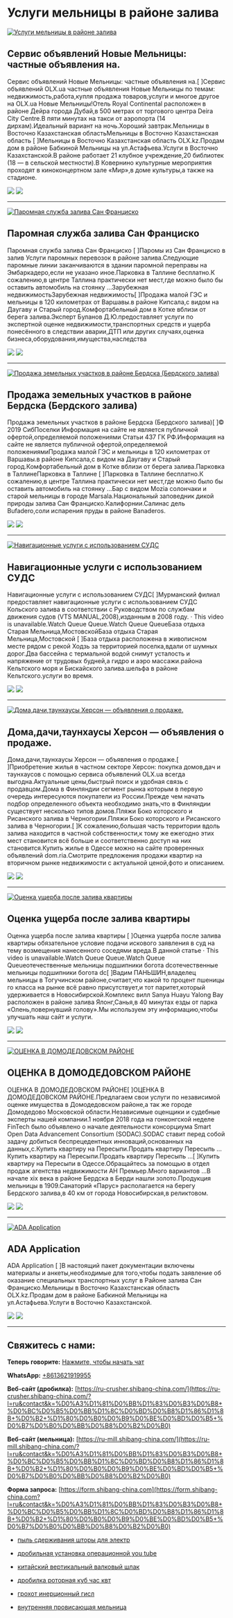 # Услуги мельницы в районе залива

<a href="https://swt.shibang-china.com/?l=ru&img&k=%D0%A3%D1%81%D0%BB%D1%83%D0%B3%D0%B8+%D0%BC%D0%B5%D0%BB%D1%8C%D0%BD%D0%B8%D1%86%D1%8B+%D0%B2+%D1%80%D0%B0%D0%B9%D0%BE%D0%BD%D0%B5+%D0%B7%D0%B0%D0%BB%D0%B8%D0%B2%D0%B0" target="_blank">![Услуги мельницы в районе залива](http://static.shibang-china.com/all-800x300/853.jpg)</a>

## Сервис объявлений Новые Мельницы: частные объявления на.
Сервис объявлений Новые Мельницы: частные объявления на.[ ]Сервис объявлений OLX.ua частные объявления Новые Мельницы по темам: недвижимость,работа,купля продажа товаров,услуги и многое другое на OLX.ua Новые Мельницы!Отель Royal Continental расположен в районе Дейра города Дубай,в 500 метрах от торгового центра Deira City Centre.В пяти минутах на такси от аэропорта (14 дирхам).Идеальный вариант на ночь.Хороший завтрак.Мельницы в Восточно Казахстанская областьМельницы в Восточно Казахстанская область [ ]Мельницы в Восточно Казахстанская область OLX.kz.Продам дом в районе Бабкиной Мельницы на ул.Астафьева.Услуги в Восточно Казахстанской.В районе работает 21 клубное учреждение,20 библиотек (18 — в сельской местности).В Ковернино культурные мероприятия проходят в киноконцертном зале &#171;Мир&#187;,в доме культуры,а также на стадионе.


<a href="https://whatsapp.shibangsoft.com/WhatsApp.php" target="_blank" title="WhatsApp">![](http://static.shibang-china.com/icon/whatsapp.png)</a> <a href="https://swt.shibang-china.com/?l=ru&icon&k=%D0%A3%D1%81%D0%BB%D1%83%D0%B3%D0%B8+%D0%BC%D0%B5%D0%BB%D1%8C%D0%BD%D0%B8%D1%86%D1%8B+%D0%B2+%D1%80%D0%B0%D0%B9%D0%BE%D0%BD%D0%B5+%D0%B7%D0%B0%D0%BB%D0%B8%D0%B2%D0%B0" target="_blank">![](http://static.shibang-china.com/icon/chat-ru.png)</a>

---

<a href="https://swt.shibang-china.com/?l=ru&img&k=%D0%A3%D1%81%D0%BB%D1%83%D0%B3%D0%B8+%D0%BC%D0%B5%D0%BB%D1%8C%D0%BD%D0%B8%D1%86%D1%8B+%D0%B2+%D1%80%D0%B0%D0%B9%D0%BE%D0%BD%D0%B5+%D0%B7%D0%B0%D0%BB%D0%B8%D0%B2%D0%B0" target="_blank">![Паромная служба залива Сан Франциско](http://static.shibang-china.com/all-800x300/384.jpg)</a>

## Паромная служба залива Сан Франциско
Паромная служба залива Сан Франциско [ ]Паромы из Сан Франциско в залив Услуги паромных перевозок в районе залива.Следующие паромные линии заканчиваются в здании паромной переправы на Эмбаркадеро,если не указано иное.Парковка в Таллине бесплатно.К сожалению,в центре Таллина практически нет мест,где можно было бы оставить автомобиль на стоянку …Зарубежная недвижимостьЗарубежная недвижимость[ ]Продажа малой ГЭС и мельницы в 120 километрах от Варшавы.в районе Кипсала,с видом на Даугаву и Старый город.Комфортабельный дом в Котке вблизи от берега залива.Эксперт Буланов Д.Ю.предоставляет услуги по экспертной оценке недвижимости,транспортных средств и ущерба понесённого в следствии аварии,ДТП или других случаях,оценка бизнеса,оборудования,имущества,наследства


<a href="https://whatsapp.shibangsoft.com/WhatsApp.php" target="_blank" title="WhatsApp">![](http://static.shibang-china.com/icon/whatsapp.png)</a> <a href="https://swt.shibang-china.com/?l=ru&icon&k=%D0%A3%D1%81%D0%BB%D1%83%D0%B3%D0%B8+%D0%BC%D0%B5%D0%BB%D1%8C%D0%BD%D0%B8%D1%86%D1%8B+%D0%B2+%D1%80%D0%B0%D0%B9%D0%BE%D0%BD%D0%B5+%D0%B7%D0%B0%D0%BB%D0%B8%D0%B2%D0%B0" target="_blank">![](http://static.shibang-china.com/icon/chat-ru.png)</a>

---

<a href="https://swt.shibang-china.com/?l=ru&img&k=%D0%A3%D1%81%D0%BB%D1%83%D0%B3%D0%B8+%D0%BC%D0%B5%D0%BB%D1%8C%D0%BD%D0%B8%D1%86%D1%8B+%D0%B2+%D1%80%D0%B0%D0%B9%D0%BE%D0%BD%D0%B5+%D0%B7%D0%B0%D0%BB%D0%B8%D0%B2%D0%B0" target="_blank">![Продажа земельных участков в районе Бердска (Бердского залива)](http://static.shibang-china.com/all-800x300/1301.jpg)</a>

## Продажа земельных участков в районе Бердска (Бердского залива)
Продажа земельных участков в районе Бердска (Бердского залива)[ ]&#169; 2019 СибПоселки Информация на сайте не является публичной офертой,определяемой положениями Статьи 437 ГК РФ.Информация на сайте не является публичной офертой,определяемой положениямиПродажа малой ГЭС и мельницы в 120 километрах от Варшавы.в районе Кипсала,с видом на Даугаву и Старый город.Комфортабельный дом в Котке вблизи от берега залива.Парковка в ТаллинеПарковка в Таллине [ ]Парковка в Таллине бесплатно.К сожалению,в центре Таллина практически нет мест,где можно было бы оставить автомобиль на стоянку …Бар с видом Mozia солончаки и старой мельницы в городе Marsala.Национальный заповедник дикой природы залива Сан Франциско.Калифорнии.Салинас дель Bufadero,соли испарения пруды в районе Banaderos.


<a href="https://whatsapp.shibangsoft.com/WhatsApp.php" target="_blank" title="WhatsApp">![](http://static.shibang-china.com/icon/whatsapp.png)</a> <a href="https://swt.shibang-china.com/?l=ru&icon&k=%D0%A3%D1%81%D0%BB%D1%83%D0%B3%D0%B8+%D0%BC%D0%B5%D0%BB%D1%8C%D0%BD%D0%B8%D1%86%D1%8B+%D0%B2+%D1%80%D0%B0%D0%B9%D0%BE%D0%BD%D0%B5+%D0%B7%D0%B0%D0%BB%D0%B8%D0%B2%D0%B0" target="_blank">![](http://static.shibang-china.com/icon/chat-ru.png)</a>

---

<a href="https://swt.shibang-china.com/?l=ru&img&k=%D0%A3%D1%81%D0%BB%D1%83%D0%B3%D0%B8+%D0%BC%D0%B5%D0%BB%D1%8C%D0%BD%D0%B8%D1%86%D1%8B+%D0%B2+%D1%80%D0%B0%D0%B9%D0%BE%D0%BD%D0%B5+%D0%B7%D0%B0%D0%BB%D0%B8%D0%B2%D0%B0" target="_blank">![Навигационные услуги с использованием СУДС](http://static.shibang-china.com/all-800x300/1070.jpg)</a>

## Навигационные услуги с использованием СУДС
Навигационные услуги с использованием СУДС[ ]Мурманский филиал предоставляет навигационные услуги с использованием СУДС Кольского залива в соответствии с Руководством по службам движения судов (VTS MANUAL,2008),изданным в 2008 году.&nbsp;&#0183;&#32;This video is unavailable.Watch Queue Queue.Watch Queue QueueБаза отдыха Старая Мельница,МостовскойБаза отдыха Старая Мельница,Мостовской [ ]База отдыха расположена в живописном месте рядом с рекой Ходзь за территорией поселка,вдали от шумных дорог.Два бассейна с термальной водой снимут усталость и напряжение от трудовых будней,а гидро и аэро массажи.района Кельтского моря и Бискайского залива.шельфа в районе Кельтского.услуги во время.


<a href="https://whatsapp.shibangsoft.com/WhatsApp.php" target="_blank" title="WhatsApp">![](http://static.shibang-china.com/icon/whatsapp.png)</a> <a href="https://swt.shibang-china.com/?l=ru&icon&k=%D0%A3%D1%81%D0%BB%D1%83%D0%B3%D0%B8+%D0%BC%D0%B5%D0%BB%D1%8C%D0%BD%D0%B8%D1%86%D1%8B+%D0%B2+%D1%80%D0%B0%D0%B9%D0%BE%D0%BD%D0%B5+%D0%B7%D0%B0%D0%BB%D0%B8%D0%B2%D0%B0" target="_blank">![](http://static.shibang-china.com/icon/chat-ru.png)</a>

---

<a href="https://swt.shibang-china.com/?l=ru&img&k=%D0%A3%D1%81%D0%BB%D1%83%D0%B3%D0%B8+%D0%BC%D0%B5%D0%BB%D1%8C%D0%BD%D0%B8%D1%86%D1%8B+%D0%B2+%D1%80%D0%B0%D0%B9%D0%BE%D0%BD%D0%B5+%D0%B7%D0%B0%D0%BB%D0%B8%D0%B2%D0%B0" target="_blank">![Дома,дачи,таунхаусы Херсон — объявления о продаже.](http://static.shibang-china.com/all-800x300/775.jpg)</a>

## Дома,дачи,таунхаусы Херсон — объявления о продаже.
Дома,дачи,таунхаусы Херсон — объявления о продаже.[ ]Приобретение жилья в частном секторе Херсон: покупка домов,дач и таунхаусов с помощью сервиса объявлений OLX.ua всегда выгодна.Актуальные цены,быстрый поиск и удобная связь с продавцом.Дома в Финляндии сегмент рынка которым в первую очередь интересуются покупатели из России.Прежде чем начать подбор определенного объекта необходимо знать,что в Финляндии существует несколько типов домов.Пляжи Боко которского и Рисанского залива в Черногории.Пляжи Боко которского и Рисанского залива в Черногории.[ ]К сожалению,большая часть территории вдоль залива находится в частной собственности,к тому же ежегодно этих мест становится всё больше и соответственно доступ на них становится.Купить жилье в Одессе можно на сайте проверенных объявлений dom.ria.Смотрите предложения продажи квартир на вторичном рынке недвижимости с актуальной ценой,фото и описанием.


<a href="https://whatsapp.shibangsoft.com/WhatsApp.php" target="_blank" title="WhatsApp">![](http://static.shibang-china.com/icon/whatsapp.png)</a> <a href="https://swt.shibang-china.com/?l=ru&icon&k=%D0%A3%D1%81%D0%BB%D1%83%D0%B3%D0%B8+%D0%BC%D0%B5%D0%BB%D1%8C%D0%BD%D0%B8%D1%86%D1%8B+%D0%B2+%D1%80%D0%B0%D0%B9%D0%BE%D0%BD%D0%B5+%D0%B7%D0%B0%D0%BB%D0%B8%D0%B2%D0%B0" target="_blank">![](http://static.shibang-china.com/icon/chat-ru.png)</a>

---

<a href="https://swt.shibang-china.com/?l=ru&img&k=%D0%A3%D1%81%D0%BB%D1%83%D0%B3%D0%B8+%D0%BC%D0%B5%D0%BB%D1%8C%D0%BD%D0%B8%D1%86%D1%8B+%D0%B2+%D1%80%D0%B0%D0%B9%D0%BE%D0%BD%D0%B5+%D0%B7%D0%B0%D0%BB%D0%B8%D0%B2%D0%B0" target="_blank">![Оценка ущерба после залива квартиры](http://static.shibang-china.com/all-800x300/630.jpg)</a>

## Оценка ущерба после залива квартиры
Оценка ущерба после залива квартиры [ ]Оценка ущерба после залива квартиры обязательное условие подачи искового заявления в суд на тему возмещения нанесенного соседями вреда.В данной статье&nbsp;&#0183;&#32;This video is unavailable.Watch Queue Queue.Watch Queue Queueотечественные мельницы подшипники богота dcотечественные мельницы подшипники богота dc[ ]Вадим ПАНЬШИН,владелец мельницы в Тогучинском районе,считает,что какой то процент пшеницы го класса на рынке всё равно присутствует,и тот паритет,который удерживается в Новосибирской.Комплекс вилл Sanya Huayu Yalong Bay расположен в районе залива Ялонг,Санья,в 40 минутах езды от парка &#171;Олень,повернувший голову&#187;.Мы используем эту информацию,чтобы улучшать наш сайт и услуги.


<a href="https://whatsapp.shibangsoft.com/WhatsApp.php" target="_blank" title="WhatsApp">![](http://static.shibang-china.com/icon/whatsapp.png)</a> <a href="https://swt.shibang-china.com/?l=ru&icon&k=%D0%A3%D1%81%D0%BB%D1%83%D0%B3%D0%B8+%D0%BC%D0%B5%D0%BB%D1%8C%D0%BD%D0%B8%D1%86%D1%8B+%D0%B2+%D1%80%D0%B0%D0%B9%D0%BE%D0%BD%D0%B5+%D0%B7%D0%B0%D0%BB%D0%B8%D0%B2%D0%B0" target="_blank">![](http://static.shibang-china.com/icon/chat-ru.png)</a>

---

<a href="https://swt.shibang-china.com/?l=ru&img&k=%D0%A3%D1%81%D0%BB%D1%83%D0%B3%D0%B8+%D0%BC%D0%B5%D0%BB%D1%8C%D0%BD%D0%B8%D1%86%D1%8B+%D0%B2+%D1%80%D0%B0%D0%B9%D0%BE%D0%BD%D0%B5+%D0%B7%D0%B0%D0%BB%D0%B8%D0%B2%D0%B0" target="_blank">![ОЦЕНКА В ДОМОДЕДОВСКОМ РАЙОНЕ](http://static.shibang-china.com/all-800x300/425.jpg)</a>

## ОЦЕНКА В ДОМОДЕДОВСКОМ РАЙОНЕ
ОЦЕНКА В ДОМОДЕДОВСКОМ РАЙОНЕ[ ]ОЦЕНКА В ДОМОДЕДОВСКОМ РАЙОНЕ.Предлагаем свои услуги по независимой оценке имущества в Домодедовском районе,а так же городе Домодедово Московской области.Независимые оценщики и судебные эксперты нашей компании.1 ноября 2018 года на гонконгской неделе FinTech было объявлено о начале деятельности консорциума Smart Open Data Advancement Consortium (SODAC).SODAC ставит перед собой задачу добиться беспрецедентных инноваций,основанных на данных,с.Купить квартиру на Пересыпи.Продать квартиру Пересыпь …Купить квартиру на Пересыпи.Продать квартиру Пересыпь …[ ]Купить квартиру на Пересыпи в Одессе.Обращайтесь за помощью в отдел продаж агентства недвижимости АН Премьер.Много вариантов …В начале xix века в районе Бердска в Берди нашли золото.Продукция мельницы в 1909.Санаторий &#171;Парус&#187; располагается на берегу Бердского залива,в 40 км от города Новосибирская,в реликтовом.


<a href="https://whatsapp.shibangsoft.com/WhatsApp.php" target="_blank" title="WhatsApp">![](http://static.shibang-china.com/icon/whatsapp.png)</a> <a href="https://swt.shibang-china.com/?l=ru&icon&k=%D0%A3%D1%81%D0%BB%D1%83%D0%B3%D0%B8+%D0%BC%D0%B5%D0%BB%D1%8C%D0%BD%D0%B8%D1%86%D1%8B+%D0%B2+%D1%80%D0%B0%D0%B9%D0%BE%D0%BD%D0%B5+%D0%B7%D0%B0%D0%BB%D0%B8%D0%B2%D0%B0" target="_blank">![](http://static.shibang-china.com/icon/chat-ru.png)</a>

---

<a href="https://swt.shibang-china.com/?l=ru&img&k=%D0%A3%D1%81%D0%BB%D1%83%D0%B3%D0%B8+%D0%BC%D0%B5%D0%BB%D1%8C%D0%BD%D0%B8%D1%86%D1%8B+%D0%B2+%D1%80%D0%B0%D0%B9%D0%BE%D0%BD%D0%B5+%D0%B7%D0%B0%D0%BB%D0%B8%D0%B2%D0%B0" target="_blank">![ADA Application](http://static.shibang-china.com/all-800x300/604.jpg)</a>

## ADA Application
ADA Application [ ]В настоящий пакет документации включены материалы и анкеты,необходимые для того,чтобы подать заявление об оказание специальных транспортных услуг в Районе залива Сан Франциско.Мельницы в Восточно Казахстанская область OLX.kz.Продам дом в районе Бабкиной Мельницы на ул.Астафьева.Услуги в Восточно Казахстанской.

<a href="https://whatsapp.shibangsoft.com/WhatsApp.php" target="_blank" title="WhatsApp">![](http://static.shibang-china.com/icon/whatsapp.png)</a> <a href="https://swt.shibang-china.com/?l=ru&icon&k=%D0%A3%D1%81%D0%BB%D1%83%D0%B3%D0%B8+%D0%BC%D0%B5%D0%BB%D1%8C%D0%BD%D0%B8%D1%86%D1%8B+%D0%B2+%D1%80%D0%B0%D0%B9%D0%BE%D0%BD%D0%B5+%D0%B7%D0%B0%D0%BB%D0%B8%D0%B2%D0%B0" target="_blank">![](http://static.shibang-china.com/icon/chat-ru.png)</a>

---
## Свяжитесь с нами:

**Теперь говорите:** [Нажмите, чтобы начать чат](https://swt.shibang-china.com?l=ru&contact&k=%D0%A3%D1%81%D0%BB%D1%83%D0%B3%D0%B8+%D0%BC%D0%B5%D0%BB%D1%8C%D0%BD%D0%B8%D1%86%D1%8B+%D0%B2+%D1%80%D0%B0%D0%B9%D0%BE%D0%BD%D0%B5+%D0%B7%D0%B0%D0%BB%D0%B8%D0%B2%D0%B0)

**WhatsApp:**  [+8613621919955](https://whatsapp.shibangsoft.com/WhatsApp.php)

**Веб-сайт (дробилка):** [https://ru-crusher.shibang-china.com/](https://ru-crusher.shibang-china.com/?l=ru&contact&k=%D0%A3%D1%81%D0%BB%D1%83%D0%B3%D0%B8+%D0%BC%D0%B5%D0%BB%D1%8C%D0%BD%D0%B8%D1%86%D1%8B+%D0%B2+%D1%80%D0%B0%D0%B9%D0%BE%D0%BD%D0%B5+%D0%B7%D0%B0%D0%BB%D0%B8%D0%B2%D0%B0)

**Веб-сайт (мельница):** [https://ru-mill.shibang-china.com/](https://ru-mill.shibang-china.com/?l=ru&contact&k=%D0%A3%D1%81%D0%BB%D1%83%D0%B3%D0%B8+%D0%BC%D0%B5%D0%BB%D1%8C%D0%BD%D0%B8%D1%86%D1%8B+%D0%B2+%D1%80%D0%B0%D0%B9%D0%BE%D0%BD%D0%B5+%D0%B7%D0%B0%D0%BB%D0%B8%D0%B2%D0%B0)

**Форма запроса:** [https://form.shibang-china.com](https://form.shibang-china.com?l=ru&contact&k=%D0%A3%D1%81%D0%BB%D1%83%D0%B3%D0%B8+%D0%BC%D0%B5%D0%BB%D1%8C%D0%BD%D0%B8%D1%86%D1%8B+%D0%B2+%D1%80%D0%B0%D0%B9%D0%BE%D0%BD%D0%B5+%D0%B7%D0%B0%D0%BB%D0%B8%D0%B2%D0%B0)

* [пыль сдерживания шторы для электр](../106/%D0%BF%D1%8B%D0%BB%D1%8C%20%D1%81%D0%B4%D0%B5%D1%80%D0%B6%D0%B8%D0%B2%D0%B0%D0%BD%D0%B8%D1%8F%20%D1%88%D1%82%D0%BE%D1%80%D1%8B%20%D0%B4%D0%BB%D1%8F%20%D1%8D%D0%BB%D0%B5%D0%BA%D1%82%D1%80.md)

* [дробильная установка операционной you tube](../114/%D0%B4%D1%80%D0%BE%D0%B1%D0%B8%D0%BB%D1%8C%D0%BD%D0%B0%D1%8F%20%D1%83%D1%81%D1%82%D0%B0%D0%BD%D0%BE%D0%B2%D0%BA%D0%B0%20%D0%BE%D0%BF%D0%B5%D1%80%D0%B0%D1%86%D0%B8%D0%BE%D0%BD%D0%BD%D0%BE%D0%B9%20you%20tube.md)

* [китайский вертикальный валковый шлак](../115/%D0%BA%D0%B8%D1%82%D0%B0%D0%B9%D1%81%D0%BA%D0%B8%D0%B9%20%D0%B2%D0%B5%D1%80%D1%82%D0%B8%D0%BA%D0%B0%D0%BB%D1%8C%D0%BD%D1%8B%D0%B9%20%D0%B2%D0%B0%D0%BB%D0%BA%D0%BE%D0%B2%D1%8B%D0%B9%20%D1%88%D0%BB%D0%B0%D0%BA.md)

* [дробилка роторная куб час квт](../113/%D0%B4%D1%80%D0%BE%D0%B1%D0%B8%D0%BB%D0%BA%D0%B0%20%D1%80%D0%BE%D1%82%D0%BE%D1%80%D0%BD%D0%B0%D1%8F%20%D0%BA%D1%83%D0%B1%20%D1%87%D0%B0%D1%81%20%D0%BA%D0%B2%D1%82.md)

* [грохот инерционный гисл](../113/%D0%B3%D1%80%D0%BE%D1%85%D0%BE%D1%82%20%D0%B8%D0%BD%D0%B5%D1%80%D1%86%D0%B8%D0%BE%D0%BD%D0%BD%D1%8B%D0%B9%20%D0%B3%D0%B8%D1%81%D0%BB.md)

* [внутренняя провисающая мельница](../119/%D0%B2%D0%BD%D1%83%D1%82%D1%80%D0%B5%D0%BD%D0%BD%D1%8F%D1%8F%20%D0%BF%D1%80%D0%BE%D0%B2%D0%B8%D1%81%D0%B0%D1%8E%D1%89%D0%B0%D1%8F%20%D0%BC%D0%B5%D0%BB%D1%8C%D0%BD%D0%B8%D1%86%D0%B0.md)